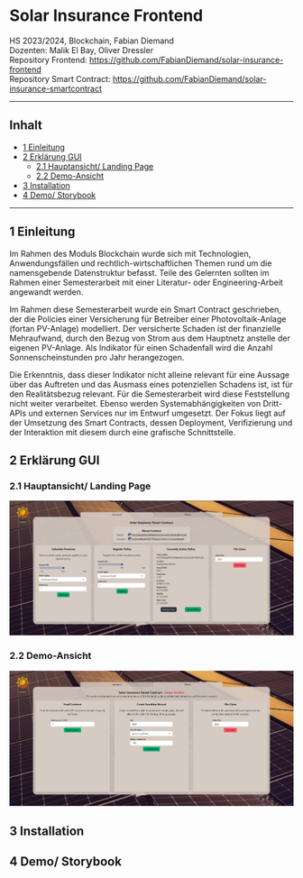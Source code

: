 # Solar Insurance Frontend

HS 2023/2024, Blockchain, Fabian Diemand  
Dozenten: Malik El Bay, Oliver Dressler  
Repository Frontend: https://github.com/FabianDiemand/solar-insurance-frontend  
Repository Smart Contract:  https://github.com/FabianDiemand/solar-insurance-smartcontract  

---

## Inhalt
* [1 Einleitung](#1-einleitung)
* [2 Erklärung GUI](#2-erklärung-gui)
  * [2.1 Hauptansicht/ Landing Page](#21-hauptansicht-landing-page)
  * [2.2 Demo-Ansicht](#22-demo-ansicht)
* [3 Installation](#3-installation)
* [4 Demo/ Storybook](#4-demo-storybook)

---

## 1 Einleitung
Im Rahmen des Moduls Blockchain wurde sich mit Technologien, Anwendungsfällen und rechtlich-wirtschaftlichen Themen rund um die namensgebende Datenstruktur befasst. Teile des Gelernten sollten im Rahmen einer Semesterarbeit mit einer Literatur- oder Engineering-Arbeit angewandt werden.

Im Rahmen diese Semesterarbeit wurde ein Smart Contract geschrieben, der die Policies einer Versicherung für Betreiber einer Photovoltaik-Anlage (fortan PV-Anlage) modelliert. Der versicherte Schaden ist der finanzielle Mehraufwand, durch den Bezug von Strom aus dem Hauptnetz anstelle der eigenen PV-Anlage. Als Indikator für einen Schadenfall wird die Anzahl Sonnenscheinstunden pro Jahr herangezogen.

Die Erkenntnis, dass dieser Indikator nicht alleine relevant für eine Aussage über das Auftreten und das Ausmass eines potenziellen Schadens ist, ist für den Realitätsbezug relevant. Für die Semesterarbeit wird diese Feststellung nicht weiter verarbeitet. Ebenso werden Systemabhängigkeiten von Dritt-APIs und externen Services nur im Entwurf umgesetzt. Der Fokus liegt auf der Umsetzung des Smart Contracts, dessen Deployment, Verifizierung und der Interaktion mit diesem durch eine grafische Schnittstelle.

## 2 Erklärung GUI

### 2.1 Hauptansicht/ Landing Page
![Hauptansicht](./img/fe-main.png)
<!-- TODO Erklären -->

### 2.2 Demo-Ansicht
![Demoansicht](./img/fe-demo.png)
<!-- TODO Erklären -->

## 3 Installation
<!-- TODO Docker Compose Deployment umsetzen und erklären -->

## 4 Demo/ Storybook
<!-- TODO Demo/ Storybook erstellen -->